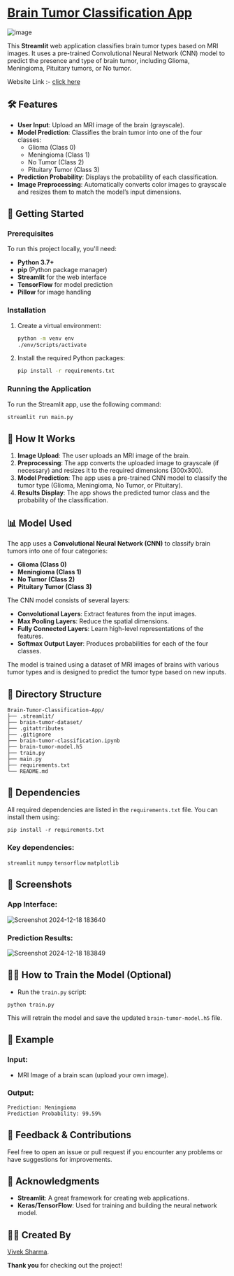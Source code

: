# [Brain Tumor Classification App ](https://brain-tumor-classification-app.streamlit.app)
![image](https://github.com/user-attachments/assets/34515434-c378-464b-9a39-f4ec0367e9cb)


This **Streamlit** web application classifies brain tumor types based on MRI images. It uses a pre-trained Convolutional Neural Network (CNN) model to predict the presence and type of brain tumor, including Glioma, Meningioma, Pituitary tumors, or No tumor.

Website Link :- [click here](https://brain-tumor-classification-app.streamlit.app)
## 🛠 Features

- **User Input**: Upload an MRI image of the brain (grayscale).
- **Model Prediction**: Classifies the brain tumor into one of the four classes:
  - Glioma (Class 0)
  - Meningioma (Class 1)
  - No Tumor (Class 2)
  - Pituitary Tumor (Class 3)
- **Prediction Probability**: Displays the probability of each classification.
- **Image Preprocessing**: Automatically converts color images to grayscale and resizes them to match the model’s input dimensions.

## 🚀 Getting Started

### Prerequisites

To run this project locally, you'll need:

- **Python 3.7+**
- **pip** (Python package manager)
- **Streamlit** for the web interface
- **TensorFlow** for model prediction
- **Pillow** for image handling

### Installation

1. Create a virtual environment:
    ```bash
    python -m venv env
    ./env/Scripts/activate
    ```

2. Install the required Python packages:
    ```bash
    pip install -r requirements.txt
    ```

### Running the Application

To run the Streamlit app, use the following command:

```bash
streamlit run main.py
```

## 🔧 How It Works

1. **Image Upload**: The user uploads an MRI image of the brain.
2. **Preprocessing**: The app converts the uploaded image to grayscale (if necessary) and resizes it to the required dimensions (300x300).
3. **Model Prediction**: The app uses a pre-trained CNN model to classify the tumor type (Glioma, Meningioma, No Tumor, or Pituitary).
4. **Results Display**: The app shows the predicted tumor class and the probability of the classification.

## 📊 Model Used

The app uses a **Convolutional Neural Network (CNN)** to classify brain tumors into one of four categories:

- **Glioma (Class 0)**
- **Meningioma (Class 1)**
- **No Tumor (Class 2)**
- **Pituitary Tumor (Class 3)**

The CNN model consists of several layers:
- **Convolutional Layers**: Extract features from the input images.
- **Max Pooling Layers**: Reduce the spatial dimensions.
- **Fully Connected Layers**: Learn high-level representations of the features.
- **Softmax Output Layer**: Produces probabilities for each of the four classes.

The model is trained using a dataset of MRI images of brains with various tumor types and is designed to predict the tumor type based on new inputs.

## 📂 Directory Structure

```
Brain-Tumor-Classification-App/
├── .streamlit/
├── brain-tumor-dataset/
├── .gitattributes
├── .gitignore
├── brain-tumor-classification.ipynb
├── brain-tumor-model.h5
├── train.py
├── main.py
├── requirements.txt
└── README.md
```

## 🔧 Dependencies

All required dependencies are listed in the `requirements.txt` file. You can install them using:
```
pip install -r requirements.txt
```

### Key dependencies:

`streamlit`
`numpy`
`tensorflow`
`matplotlib`

## 📸 Screenshots

### App Interface:
![Screenshot 2024-12-18 183640](https://github.com/user-attachments/assets/9cd77d77-6951-4e64-bfc5-7ce10e0017c7)

### Prediction Results:
![Screenshot 2024-12-18 183849](https://github.com/user-attachments/assets/0399128b-6610-4333-893c-de1c5ea902e2)

## 🧑‍💻 How to Train the Model (Optional)

- Run the `train.py` script:
  
```
python train.py
```

This will retrain the model and save the updated `brain-tumor-model.h5` file.

## 🔄 Example
### Input:
- MRI Image of a brain scan (upload your own image).
  
### Output:
```
Prediction: Meningioma
Prediction Probability: 99.59%
```

## 💬 Feedback & Contributions
Feel free to open an issue or pull request if you encounter any problems or have suggestions for improvements.

## 🎉 Acknowledgments
- **Streamlit**: A great framework for creating web applications.
- **Keras/TensorFlow**: Used for training and building the neural network model.

## 👨‍💻 Created By

[Vivek Sharma](https://github.com/Vivek02Sharma).

**Thank you** for checking out the project!
